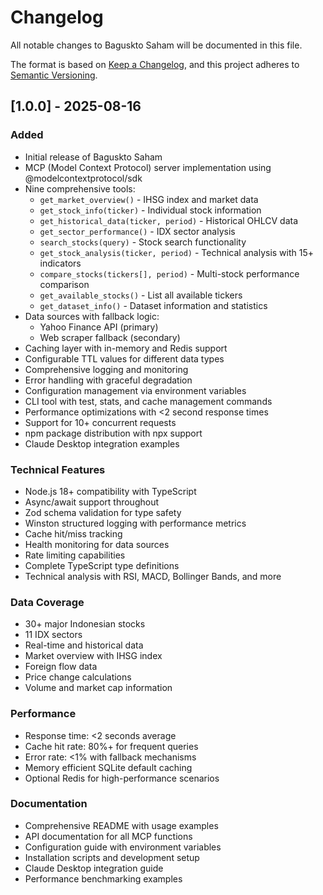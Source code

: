 # Changelog

All notable changes to Baguskto Saham will be documented in this file.

The format is based on [Keep a Changelog](https://keepachangelog.com/en/1.0.0/),
and this project adheres to [Semantic Versioning](https://semver.org/spec/v2.0.0.html).

## [1.0.0] - 2025-08-16

### Added
- Initial release of Baguskto Saham
- MCP (Model Context Protocol) server implementation using @modelcontextprotocol/sdk
- Nine comprehensive tools:
  - `get_market_overview()` - IHSG index and market data
  - `get_stock_info(ticker)` - Individual stock information
  - `get_historical_data(ticker, period)` - Historical OHLCV data
  - `get_sector_performance()` - IDX sector analysis
  - `search_stocks(query)` - Stock search functionality
  - `get_stock_analysis(ticker, period)` - Technical analysis with 15+ indicators
  - `compare_stocks(tickers[], period)` - Multi-stock performance comparison
  - `get_available_stocks()` - List all available tickers
  - `get_dataset_info()` - Dataset information and statistics
- Data sources with fallback logic:
  - Yahoo Finance API (primary)
  - Web scraper fallback (secondary)
- Caching layer with in-memory and Redis support
- Configurable TTL values for different data types
- Comprehensive logging and monitoring
- Error handling with graceful degradation
- Configuration management via environment variables
- CLI tool with test, stats, and cache management commands
- Performance optimizations with <2 second response times
- Support for 10+ concurrent requests
- npm package distribution with npx support
- Claude Desktop integration examples

### Technical Features
- Node.js 18+ compatibility with TypeScript
- Async/await support throughout
- Zod schema validation for type safety
- Winston structured logging with performance metrics
- Cache hit/miss tracking
- Health monitoring for data sources
- Rate limiting capabilities
- Complete TypeScript type definitions
- Technical analysis with RSI, MACD, Bollinger Bands, and more

### Data Coverage
- 30+ major Indonesian stocks
- 11 IDX sectors
- Real-time and historical data
- Market overview with IHSG index
- Foreign flow data
- Price change calculations
- Volume and market cap information

### Performance
- Response time: <2 seconds average
- Cache hit rate: 80%+ for frequent queries
- Error rate: <1% with fallback mechanisms
- Memory efficient SQLite default caching
- Optional Redis for high-performance scenarios

### Documentation
- Comprehensive README with usage examples
- API documentation for all MCP functions
- Configuration guide with environment variables
- Installation scripts and development setup
- Claude Desktop integration guide
- Performance benchmarking examples